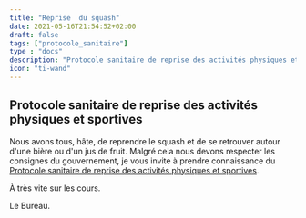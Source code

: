 ```yaml
---
title: "Reprise  du squash"
date: 2021-05-16T21:54:52+02:00
draft: false
tags: ["protocole_sanitaire"]
type : "docs"
description: "Protocole sanitaire de reprise des activités physiques et sportives - document gouvernemental"
icon: "ti-wand"
---
```


## Protocole sanitaire de reprise des activités physiques et sportives

Nous avons tous, hâte, de reprendre le squash et de se retrouver autour d'une bière ou d'un jus de fruit. Malgré cela nous devons respecter les consignes du gouvernement, je vous invite à prendre connaissance du  [Protocole sanitaire de reprise des activités physiques et sportives](/images/ProtocoleSanitaireRepriseActiviteSportives.pdf).

À très vite sur les cours.

Le Bureau.
